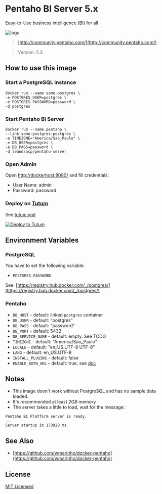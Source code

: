 # Pentaho BI Server 5.x

Easy-to-Use business intelligence (BI) for all

![logo](http://community.pentaho.com/img/logo-pentaho.svg)

> [http://community.pentaho.com/](http://community.pentaho.com/)

> Version: 5.3

## How to use this image

### Start a PostgreSQL instance

``` 
docker run --name some-postgres \
-e POSTGRES_USER=postgres \
-e POSTGRES_PASSWORD=password \
-d postgres
```

### Start Pentaho BI Server

``` 
docker run --name pentaho \
--link some-postgres:postgres \
-e TIMEZONE="America/Sao_Paulo" \
-e DB_USER=postgres \
-e DB_PASS=password \
-d leandrocp/pentaho-server
```

### Open Admin

Open [http://dockerhost:8080/](http://dockerhost:8080/) and fill credentials:

* User Name: admin
* Password: password

### Deploy on [Tutum](http://tutum.com)

See [tutum.yml](https://github.com/leandrocp/pentaho-server-docker/blob/master/tutum.yml)

[![Deploy to Tutum](https://s.tutum.co/deploy-to-tutum.svg)](https://dashboard.tutum.co/stack/deploy/)

## Environment Variables

### PostgreSQL

You have to set the following variable:

* `POSTGRES_PASSWORD`

See: [https://registry.hub.docker.com/_/postgres/](https://registry.hub.docker.com/_/postgres/)

### Pentaho

* `DB_HOST` - default: linked `postgres` container
* `DB_USER` - default: "postgres"
* `DB_PASS` - default: "password"
* `DB_PORT` - default: 5432
* `DB_SERVICE_NAME` - default: empty. See TODO
* `TIMEZONE` - default: "America/Sao_Paulo"
* `LOCALE` - default: "en_US.UTF-8 UTF-8"
* `LANG` - default: en_US.UTF-8
* `INSTALL_PLUGINS` - default: false
* `ENABLE_AUTH_URL` - default: true, see [doc](https://help.pentaho.com/Documentation/5.3/0P0/000/090)

## Notes

* This image doen´t work without PostgreSQL and has no sample data loaded.
* It's recommended at least *2GB* memory
* The server takes a little to load, wait for the message:
```
Pentaho BI Platform server is ready.
...
Server startup in 173920 ms
```

## See Also

* [https://github.com/wmarinho/docker-pentaho](https://github.com/wmarinho/docker-pentaho)

## License

[MIT Licensed](https://github.com/leandrocp/pentaho-server-docker/blob/master/LICENSE.md)
